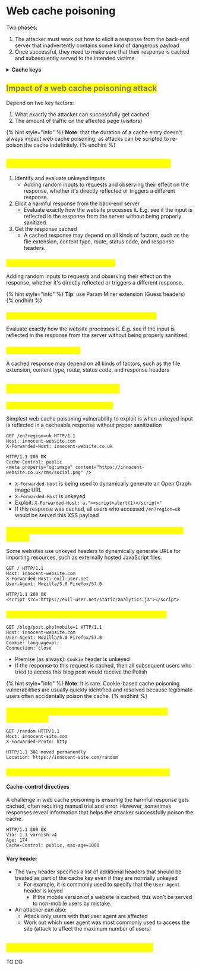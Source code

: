 # Web cache poisoning

Two phases:

1. The attacker must work out how to elicit a response from the back-end server that inadvertently contains some kind of dangerous payload
2. Once successful, they need to make sure that their response is cached and subsequently served to the intended victims

<details>

<summary><strong>Cache keys</strong></summary>

When the cache gets an HTTP request, it decides whether to serve a cached response or forward the request to the origin server by generating a 'cache key.' This key is usually based on the URL path and query parameters but can also include headers and content type.

</details>

## <mark style="color:grey;">Impact of a web cache poisoning attack</mark>

Depend on two key factors:

1. What exactly the attacker can successfully get cached
2. The amount of traffic on the affected page (visitors)

{% hint style="info" %}
**Note**: that the duration of a cache entry doesn't always impact web cache poisoning, as attacks can be scripted to re-poison the cache indefinitely.
{% endhint %}

## <mark style="color:yellow;">Constructing a web cache poisoning attack</mark>

1. Identify and evaluate unkeyed inputs
   - Adding random inputs to requests and observing their effect on the response, whether it's directly reflected or triggers a different response.
2. Elicit a harmful response from the back-end server
   - Evaluate exactly how the website processes it. E.g. see if the input is reflected in the response from the server without being properly sanitized.
3. Get the response cached
   - A cached response may depend on all kinds of factors, such as the file extension, content type, route, status code, and response headers.

### <mark style="color:yellow;">Identify and evaluate unkeyed inputs</mark>

Adding random inputs to requests and observing their effect on the response, whether it's directly reflected or triggers a different response.

{% hint style="info" %}
**Tip**: use Param Miner extension (Guess headers)
{% endhint %}

### <mark style="color:yellow;">Elicit a harmful response from the back-end server</mark>

Evaluate exactly how the website processes it. E.g. see if the input is reflected in the response from the server without being properly sanitized.

### <mark style="color:yellow;">Get the response cached</mark>

A cached response may depend on all kinds of factors, such as the file extension, content type, route, status code, and response headers

## <mark style="color:yellow;">Exploiting cache design flaws</mark>

### <mark style="color:yellow;">Web cache poisoning to deliver XSS</mark>

Simplest web cache poisoning vulnerability to exploit is when unkeyed input is reflected in a cacheable response without proper sanitization

```http
GET /en?region=uk HTTP/1.1
Host: innocent-website.com
X-Forwarded-Host: innocent-website.co.uk

HTTP/1.1 200 OK
Cache-Control: public
<meta property="og:image" content="https://innocent-website.co.uk/cms/social.png" />
```

* `X-Forwarded-Host` is being used to dynamically generate an Open Graph image URL
* `X-Forwarded-Host` is unkeyed
* Exploit: `X-Forwarded-Host: a."><script>alert(1)</script>"`
* If this response was cached, all users who accessed `/en?region=uk` would be served this XSS payload

### <mark style="color:yellow;">Web cache poisoning to exploit unsafe handling of resource imports</mark> <a href="#using-web-cache-poisoning-to-exploit-unsafe-handling-of-resource-imports" id="using-web-cache-poisoning-to-exploit-unsafe-handling-of-resource-imports"></a>

Some websites use unkeyed headers to dynamically generate URLs for importing resources, such as externally hosted JavaScript files.

```http
GET / HTTP/1.1
Host: innocent-website.com
X-Forwarded-Host: evil-user.net
User-Agent: Mozilla/5.0 Firefox/57.0

HTTP/1.1 200 OK
<script src="https://evil-user.net/static/analytics.js"></script>
```

### <mark style="color:yellow;">Web cache poisoning to exploit cookie-handling vulns</mark>

```http
GET /blog/post.php?mobile=1 HTTP/1.1
Host: innocent-website.com
User-Agent: Mozilla/5.0 Firefox/57.0
Cookie: language=pl;
Connection: close
```

* Premise (as always): `Cookie` header is unkeyed
* If the response to this request is cached, then all subsequent users who tried to access this blog post would receive the Polish

{% hint style="info" %}
**Note**: It is rare. Cookie-based cache poisoning vulnerabilities are usually quickly identified and resolved because legitimate users often accidentally poison the cache.
{% endhint %}

### <mark style="color:yellow;">Using multiple headers to exploit web cache poisoning vulnerabilities</mark>

```http
GET /random HTTP/1.1
Host: innocent-site.com
X-Forwarded-Proto: http

HTTP/1.1 301 moved permanently
Location: https://innocent-site.com/random
```

### <mark style="color:yellow;">Exploiting responses that expose too much information</mark>

#### Cache-control directives

A challenge in web cache poisoning is ensuring the harmful response gets cached, often requiring manual trial and error. However, sometimes responses reveal information that helps the attacker successfully poison the cache.

```http
HTTP/1.1 200 OK
Via: 1.1 varnish-v4
Age: 174
Cache-Control: public, max-age=1800
```

#### Vary header

* The `Vary` header specifies a list of additional headers that should be treated as part of the cache key even if they are normally unkeyed
  * For example, it is commonly used to specify that the `User-Agent` header is keyed
    * If the mobile version of a website is cached, this won't be served to non-mobile users by mistake.
* An attacker can also:
  * Attack only users with that user agent are affected
  * Work out which user agent was most commonly used to access the site (attack to affect the maximum number of users)

## <mark style="color:yellow;">Exploiting cache implementation flaws</mark>

TO DO

